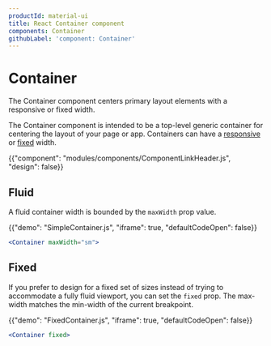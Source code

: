 ```yaml
---
productId: material-ui
title: React Container component
components: Container
githubLabel: 'component: Container'
---
```


# Container

<p class="description">The Container component centers primary layout elements with a responsive or fixed width.</p>

The Container component is intended to be a top-level generic container for centering the layout of your page or app.
Containers can have a [responsive](#responsive) or [fixed](#fixed) width.

{{"component": "modules/components/ComponentLinkHeader.js", "design": false}}

## Fluid

A fluid container width is bounded by the `maxWidth` prop value.

{{"demo": "SimpleContainer.js", "iframe": true, "defaultCodeOpen": false}}

```jsx
<Container maxWidth="sm">
```

## Fixed

If you prefer to design for a fixed set of sizes instead of trying to accommodate a fully fluid viewport, you can set the `fixed` prop.
The max-width matches the min-width of the current breakpoint.

{{"demo": "FixedContainer.js", "iframe": true, "defaultCodeOpen": false}}

```jsx
<Container fixed>
```
